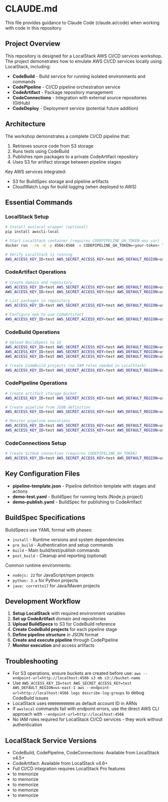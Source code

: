 # CLAUDE.md

This file provides guidance to Claude Code (claude.ai/code) when working with code in this repository.

## Project Overview

This repository is designed for a LocalStack AWS CI/CD services workshop. The project demonstrates how to emulate AWS CI/CD services locally using LocalStack, including:

- **CodeBuild** - Build service for running isolated environments and commands
- **CodePipeline** - CI/CD pipeline orchestration service
- **CodeArtifact** - Package repository management
- **CodeConnections** - Integration with external source repositories (GitHub)
- **CodeDeploy** - Deployment service (potential future addition)

## Architecture

The workshop demonstrates a complete CI/CD pipeline that:
1. Retrieves source code from S3 storage
2. Runs tests using CodeBuild
3. Publishes npm packages to a private CodeArtifact repository
4. Uses S3 for artifact storage between pipeline stages

Key AWS services integrated:
- S3 for BuildSpec storage and pipeline artifacts
- CloudWatch Logs for build logging (when deployed to AWS)

## Essential Commands

### LocalStack Setup
```bash
# Install awslocal wrapper (optional)
pip install awscli-local

# Start LocalStack container (requires CODEPIPELINE_GH_TOKEN env var)
docker run --rm -d -p 4566:4566 -e CODEPIPELINE_GH_TOKEN=<your-token> localstack/localstack

# Verify LocalStack is running
AWS_ACCESS_KEY_ID=test AWS_SECRET_ACCESS_KEY=test AWS_DEFAULT_REGION=us-east-1 aws --endpoint-url=http://localhost:4566 sts get-caller-identity
```


### CodeArtifact Operations
```bash
# Create domain and repository
AWS_ACCESS_KEY_ID=test AWS_SECRET_ACCESS_KEY=test AWS_DEFAULT_REGION=us-east-1 aws --endpoint-url=http://localhost:4566 codeartifact create-domain --domain demo-domain
AWS_ACCESS_KEY_ID=test AWS_SECRET_ACCESS_KEY=test AWS_DEFAULT_REGION=us-east-1 aws --endpoint-url=http://localhost:4566 codeartifact create-repository --domain demo-domain --repository demo-repo

# List packages in repository
AWS_ACCESS_KEY_ID=test AWS_SECRET_ACCESS_KEY=test AWS_DEFAULT_REGION=us-east-1 aws --endpoint-url=http://localhost:4566 codeartifact list-packages --domain demo-domain --repository demo-repo

# Configure npm to use CodeArtifact
AWS_ACCESS_KEY_ID=test AWS_SECRET_ACCESS_KEY=test AWS_DEFAULT_REGION=us-east-1 aws --endpoint-url=http://localhost:4566 codeartifact login --tool npm --domain demo-domain --repository demo-repo
```

### CodeBuild Operations
```bash
# Upload BuildSpecs to S3
AWS_ACCESS_KEY_ID=test AWS_SECRET_ACCESS_KEY=test AWS_DEFAULT_REGION=us-east-1 aws --endpoint-url=http://localhost:4566 s3 mb s3://demo-buildspecs
AWS_ACCESS_KEY_ID=test AWS_SECRET_ACCESS_KEY=test AWS_DEFAULT_REGION=us-east-1 aws --endpoint-url=http://localhost:4566 s3 cp demo-test.yaml s3://demo-buildspecs
AWS_ACCESS_KEY_ID=test AWS_SECRET_ACCESS_KEY=test AWS_DEFAULT_REGION=us-east-1 aws --endpoint-url=http://localhost:4566 s3 cp demo-publish.yaml s3://demo-buildspecs

# Create CodeBuild projects (no IAM roles needed in LocalStack)
AWS_ACCESS_KEY_ID=test AWS_SECRET_ACCESS_KEY=test AWS_DEFAULT_REGION=us-east-1 aws --endpoint-url=http://localhost:4566 codebuild create-project --name demo-test --source type=CODEPIPELINE,buildspec=arn:aws:s3:::demo-buildspecs/demo-test.yaml --artifacts type=CODEPIPELINE --environment type=LINUX_CONTAINER,image=aws/codebuild/amazonlinux-x86_64-standard:5.0,computeType=BUILD_GENERAL1_SMALL
```

### CodePipeline Operations
```bash
# Create artifact storage bucket
AWS_ACCESS_KEY_ID=test AWS_SECRET_ACCESS_KEY=test AWS_DEFAULT_REGION=us-east-1 aws --endpoint-url=http://localhost:4566 s3 mb s3://demo-artif-bucket

# Create pipeline from JSON definition
AWS_ACCESS_KEY_ID=test AWS_SECRET_ACCESS_KEY=test AWS_DEFAULT_REGION=us-east-1 aws --endpoint-url=http://localhost:4566 codepipeline create-pipeline --pipeline file://demo-pipeline.json

# Monitor pipeline executions
AWS_ACCESS_KEY_ID=test AWS_SECRET_ACCESS_KEY=test AWS_DEFAULT_REGION=us-east-1 aws --endpoint-url=http://localhost:4566 codepipeline list-pipeline-executions --pipeline-name demo-pipeline
AWS_ACCESS_KEY_ID=test AWS_SECRET_ACCESS_KEY=test AWS_DEFAULT_REGION=us-east-1 aws --endpoint-url=http://localhost:4566 codepipeline get-pipeline-execution --pipeline-name demo-pipeline --pipeline-execution-id <execution-id>
```

### CodeConnections Setup
```bash
# Create GitHub connection (requires CODEPIPELINE_GH_TOKEN)
AWS_ACCESS_KEY_ID=test AWS_SECRET_ACCESS_KEY=test AWS_DEFAULT_REGION=us-east-1 aws --endpoint-url=http://localhost:4566 codeconnections create-connection --connection-name demo-connection --provider-type GitHub
```

## Key Configuration Files

- **pipeline-template.json** - Pipeline definition template with stages and actions
- **demo-test.yaml** - BuildSpec for running tests (Node.js project)
- **demo-publish.yaml** - BuildSpec for publishing to CodeArtifact

## BuildSpec Specifications

BuildSpecs use YAML format with phases:
- `install` - Runtime versions and system dependencies
- `pre_build` - Authentication and setup commands  
- `build` - Main build/test/publish commands
- `post_build` - Cleanup and reporting (optional)

Common runtime environments:
- `nodejs: 22` for JavaScript/npm projects
- `python: 3.x` for Python projects
- `java: corretto17` for Java/Maven projects

## Development Workflow

1. **Setup LocalStack** with required environment variables
2. **Set up CodeArtifact** domain and repositories
3. **Upload BuildSpecs** to S3 for CodeBuild reference
4. **Create CodeBuild projects** for each pipeline stage
5. **Define pipeline structure** in JSON format
6. **Create and execute pipeline** through CodePipeline
7. **Monitor execution** and access artifacts

## Troubleshooting

- For S3 operations, ensure buckets are created before use: `aws --endpoint-url=http://localhost:4566 s3 mb s3://bucket-name`
- Use `AWS_ACCESS_KEY_ID=test AWS_SECRET_ACCESS_KEY=test AWS_DEFAULT_REGION=us-east-1 aws --endpoint-url=http://localhost:4566 logs describe-log-groups` to debug CodeBuild issues
- LocalStack uses `000000000000` as default account ID in ARNs
- If `awslocal` commands fail with endpoint errors, use the direct AWS CLI approach with `--endpoint-url=http://localhost:4566`
- No IAM roles required for LocalStack CI/CD services - they work without authentication

## LocalStack Service Versions

- CodeBuild, CodePipeline, CodeConnections: Available from LocalStack v4.5+
- CodeArtifact: Available from LocalStack v4.6+
- Full CI/CD integration requires LocalStack Pro features
- to memorize
- to memorize
- to memorize
- to memorize
- to memorize